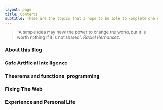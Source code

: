```yaml
---
layout: page
title: Contents
subtitle: These are the topics that I hope to be able to complete one day.
---
```


> "A simple idea may have the power to change the world, but it is worth nothing if it is not shared".
> *Raciel Hernandez*.

### About this Blog

### Safe Artificial Intelligence

### Theorems and functional programming

### Fixing The Web

### Experience and Personal Life
